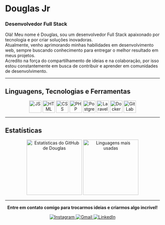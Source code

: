 # Douglas Jr
### Desenvolvedor Full Stack

Olá! Meu nome é Douglas, sou um desenvolvedor Full Stack apaixonado por tecnologia e por criar soluções inovadoras.  
Atualmente, venho aprimorando minhas habilidades em desenvolvimento web, sempre buscando conhecimento para entregar o melhor resultado em meus projetos.  
Acredito na força do compartilhamento de ideias e na colaboração, por isso estou constantemente em busca de contribuir e aprender em comunidades de desenvolvimento.

---

## Linguagens, Tecnologias e Ferramentas

<div align="center" style="display: inline_block">
  <img align="center" alt="JS" height="40" width="40" src="https://cdn.jsdelivr.net/gh/devicons/devicon/icons/javascript/javascript-original.svg" />
  <img align="center" alt="HTML" height="40" width="40" src="https://cdn.jsdelivr.net/gh/devicons/devicon/icons/html5/html5-original.svg" />
  <img align="center" alt="CSS" height="40" width="40" src="https://cdn.jsdelivr.net/gh/devicons/devicon/icons/css3/css3-original.svg" />
  <img align="center" alt="PHP" height="40" width="40" src="https://cdn.jsdelivr.net/gh/devicons/devicon/icons/php/php-original.svg" />
  <img align="center" alt="PostgreSQL" height="40" width="40" src="https://cdn.jsdelivr.net/gh/devicons/devicon/icons/postgresql/postgresql-original.svg" />
  <img align="center" alt="Laravel" height="40" width="40" src="C:\Users\pmpr\Downloads\Laravel-Logo.wine (1).png" />
  <img align="center" alt="Docker" height="40" width="40" src="https://cdn.jsdelivr.net/gh/devicons/devicon/icons/docker/docker-original.svg" />
  <img align="center" alt="GitLab" height="40" width="40" src="https://cdn.jsdelivr.net/gh/devicons/devicon/icons/gitlab/gitlab-original.svg" />
</div>

---

## Estatísticas

<div align="center">
  <!-- Substitua SEU_USUARIO pelo seu nome de usuário do GitHub -->
  <img height="180em" src="https://github-readme-stats.vercel.app/api?username=DouglasJr0&show_icons=true&theme=dracula" alt="Estatísticas do GitHub de Douglas"/>
  <img height="180em" src="https://github-readme-stats.vercel.app/api/top-langs/?username=DouglasJr0&layout=compact&theme=dracula" alt="Linguagens mais usadas"/>
</div>

---

<p align="center">
  <b>Entre em contato comigo para trocarmos ideias e criarmos algo incrível!</b>
</p>

<div align="center">
  <!-- Exemplos de botões de contato (Instagram, Gmail, LinkedIn) -->
  <a href="https://www.instagram.com/SEU_INSTAGRAM" target="_blank">
    <img src="https://img.shields.io/badge/Instagram-E4405F?style=for-the-badge&logo=instagram&logoColor=white" alt="Instagram">
  </a>
  <a href="mailto:SEU_EMAIL" target="_blank">
    <img src="https://img.shields.io/badge/Gmail-D14836?style=for-the-badge&logo=gmail&logoColor=white" alt="Gmail">
  </a>
  <a href="https://www.linkedin.com/in/SEU_LINKEDIN" target="_blank">
    <img src="https://img.shields.io/badge/LinkedIn-0077B5?style=for-the-badge&logo=linkedin&logoColor=white" alt="LinkedIn">
  </a>
</div>




